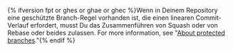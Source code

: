 {% ifversion fpt or ghes or ghae or ghec %}Wenn in Deinem Repository eine geschützte Branch-Regel vorhanden ist, die einen linearen Commit-Verlauf erfordert, musst Du das Zusammenführen von Squash oder von Rebase oder beides zulassen. For more information, see "[About protected branches](/github/administering-a-repository/about-protected-branches#require-pull-request-reviews-before-merging)."{% endif %}
